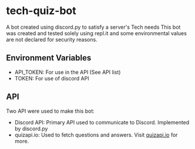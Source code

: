 # tech-quiz-bot

A bot created using discord.py to satisfy a server's Tech needs
This bot was created and tested solely using repl.it and some environmental values are not declared for security reasons.

## Environment Variables
 * API_TOKEN: For use in the API (See API list)
 * TOKEN: For use of discord API
 
## API
Two API were used to make this bot:
* Discord API: Primary API used to communicate to Discord. Implemented by discord.py
* quizapi.io: Used to fetch questions and answers. Visit [quizapi.io](https://quizapi.io/) for more.

